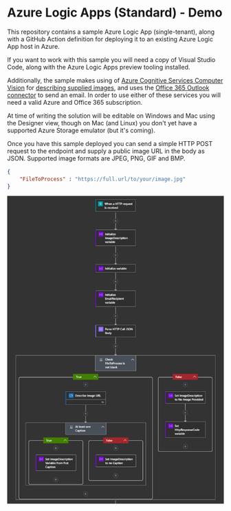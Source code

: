 # Azure Logic Apps (Standard) - Demo

This repository contains a sample Azure Logic App (single-tenant), along with a GitHub Action definition for deploying it to an existing Azure Logic App host in Azure.

If you want to work with this sample you will need a copy of Visual Studio Code, along with the Azure Logic Apps preview tooling installed.

Additionally, the sample makes using of [Azure Cognitive Services Computer Vision](https://docs.microsoft.com/azure/cognitive-services/computer-vision/) for [describing supplied images](https://docs.microsoft.com/azure/cognitive-services/computer-vision/concept-describing-images), and uses the [Office 365 Outlook connector](https://docs.microsoft.com/azure/connectors/connectors-create-api-office365-outlook) to send an email. In order to use either of these services you will need a valid Azure and Office 365 subscription.

At time of writing the solution will be editable on Windows and Mac using the Designer view, though on Mac (and Linux) you don't yet have a supported Azure Storage emulator (but it's coming).

Once you have this sample deployed you can send a simple HTTP POST request to the endpoint and supply a public image URL in the body as JSON. Supported image formats are JPEG, PNG, GIF and BMP.

```json
{
    "FileToProcess" : "https://full.url/to/your/image.jpg"
}
```

![Logic App Sample](images/2021-05-25_16-41-28.png "Logic App Sample")